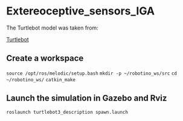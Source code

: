 # Extereoceptive_sensors_IGA

The Turtlebot model was taken from:

[Turtlebot](https://github.com/turtlebot/turtlebot)

## Create a workspace

`source /opt/ros/melodic/setup.bash`
`mkdir -p ~/robotino_ws/src`
`cd ~/robotino_ws/`
`catkin_make`

## Launch the simulation in Gazebo and Rviz

`roslaunch turtlebot3_description spawn.launch`


